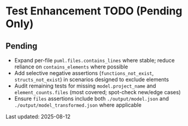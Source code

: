 # Test Enhancement TODO (Pending Only)

## Pending
- Expand per-file `puml.files.contains_lines` where stable; reduce reliance on `contains_elements` where possible
- Add selective negative assertions (`functions_not_exist`, `structs_not_exist`) in scenarios designed to exclude elements
- Audit remaining tests for missing `model.project_name` and `element_counts.files` (most covered; spot-check new/edge cases)
- Ensure `files` assertions include both `./output/model.json` and `./output/model_transformed.json` where applicable

Last updated: 2025-08-12